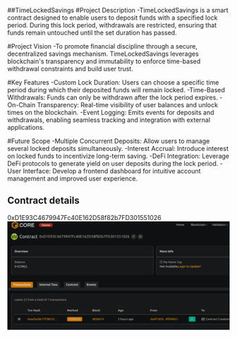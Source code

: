 ##TimeLockedSavings
#Project Description
-TimeLockedSavings is a smart contract designed to enable users to deposit funds with a specified lock period. During this lock period, withdrawals are restricted, ensuring that funds remain untouched until the set duration has passed.

#Project Vision
-To promote financial discipline through a secure, decentralized savings mechanism. TimeLockedSavings leverages blockchain's transparency and immutability to enforce time-based withdrawal constraints and build user trust.

#Key Features
-Custom Lock Duration: Users can choose a specific time period during which their deposited funds will remain locked.
-Time-Based Withdrawals: Funds can only be withdrawn after the lock period expires.
-On-Chain Transparency: Real-time visibility of user balances and unlock times on the blockchain.
-Event Logging: Emits events for deposits and withdrawals, enabling seamless tracking and integration with external applications.

#Future Scope
-Multiple Concurrent Deposits: Allow users to manage several locked deposits simultaneously.
-Interest Accrual: Introduce interest on locked funds to incentivize long-term saving.
-DeFi Integration: Leverage DeFi protocols to generate yield on user deposits during the lock period.
-User Interface: Develop a frontend dashboard for intuitive account management and improved user experience.

## Contract details
0xD1E93C4679947Fc40E162D58f82b7FD301551026![alt text](image.png)
